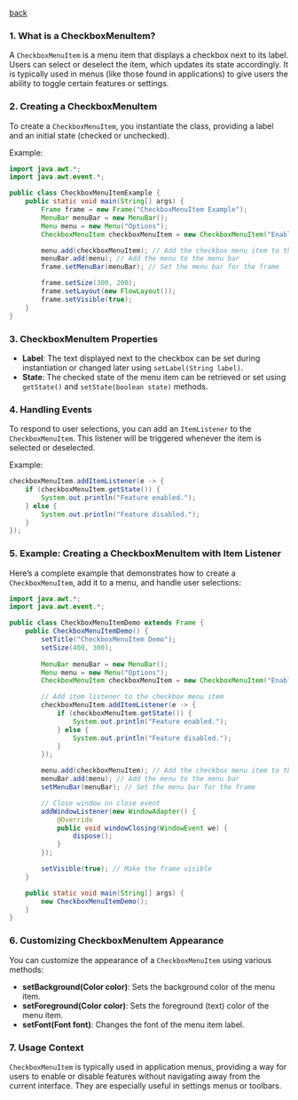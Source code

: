 [back](main.md)
### 1. **What is a CheckboxMenuItem?**
A `CheckboxMenuItem` is a menu item that displays a checkbox next to its label. Users can select or deselect the item, which updates its state accordingly. It is typically used in menus (like those found in applications) to give users the ability to toggle certain features or settings.

### 2. **Creating a CheckboxMenuItem**
To create a `CheckboxMenuItem`, you instantiate the class, providing a label and an initial state (checked or unchecked).

Example:
```java
import java.awt.*;
import java.awt.event.*;

public class CheckboxMenuItemExample {
    public static void main(String[] args) {
        Frame frame = new Frame("CheckboxMenuItem Example");
        MenuBar menuBar = new MenuBar();
        Menu menu = new Menu("Options");
        CheckboxMenuItem checkboxMenuItem = new CheckboxMenuItem("Enable Feature");

        menu.add(checkboxMenuItem); // Add the checkbox menu item to the menu
        menuBar.add(menu); // Add the menu to the menu bar
        frame.setMenuBar(menuBar); // Set the menu bar for the frame

        frame.setSize(300, 200);
        frame.setLayout(new FlowLayout());
        frame.setVisible(true);
    }
}
```

### 3. **CheckboxMenuItem Properties**
- **Label**: The text displayed next to the checkbox can be set during instantiation or changed later using `setLabel(String label)`.
- **State**: The checked state of the menu item can be retrieved or set using `getState()` and `setState(boolean state)` methods.

### 4. **Handling Events**
To respond to user selections, you can add an `ItemListener` to the `CheckboxMenuItem`. This listener will be triggered whenever the item is selected or deselected.

Example:
```java
checkboxMenuItem.addItemListener(e -> {
    if (checkboxMenuItem.getState()) {
        System.out.println("Feature enabled.");
    } else {
        System.out.println("Feature disabled.");
    }
});
```

### 5. **Example: Creating a CheckboxMenuItem with Item Listener**
Here’s a complete example that demonstrates how to create a `CheckboxMenuItem`, add it to a menu, and handle user selections:

```java
import java.awt.*;
import java.awt.event.*;

public class CheckboxMenuItemDemo extends Frame {
    public CheckboxMenuItemDemo() {
        setTitle("CheckboxMenuItem Demo");
        setSize(400, 300);
        
        MenuBar menuBar = new MenuBar();
        Menu menu = new Menu("Options");
        CheckboxMenuItem checkboxMenuItem = new CheckboxMenuItem("Enable Feature");

        // Add item listener to the checkbox menu item
        checkboxMenuItem.addItemListener(e -> {
            if (checkboxMenuItem.getState()) {
                System.out.println("Feature enabled.");
            } else {
                System.out.println("Feature disabled.");
            }
        });

        menu.add(checkboxMenuItem); // Add the checkbox menu item to the menu
        menuBar.add(menu); // Add the menu to the menu bar
        setMenuBar(menuBar); // Set the menu bar for the frame

        // Close window on close event
        addWindowListener(new WindowAdapter() {
            @Override
            public void windowClosing(WindowEvent we) {
                dispose();
            }
        });

        setVisible(true); // Make the frame visible
    }

    public static void main(String[] args) {
        new CheckboxMenuItemDemo();
    }
}
```

### 6. **Customizing CheckboxMenuItem Appearance**
You can customize the appearance of a `CheckboxMenuItem` using various methods:
- **setBackground(Color color)**: Sets the background color of the menu item.
- **setForeground(Color color)**: Sets the foreground (text) color of the menu item.
- **setFont(Font font)**: Changes the font of the menu item label.

### 7. **Usage Context**
`CheckboxMenuItem` is typically used in application menus, providing a way for users to enable or disable features without navigating away from the current interface. They are especially useful in settings menus or toolbars.